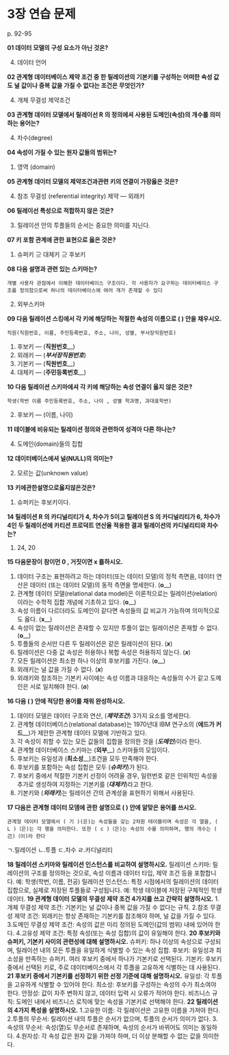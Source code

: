 # 3장 연습 문제

p. 92-95

**01 데이터 모델의 구성 요소가 아닌 것온?**

4. 데이터 언어

**02 관계형 데이터베이스 제약 조건 중 한 릴레이션의 기본키를 구성하는 어떠한 속성 값도 널 값이나 중복 값을 가질 수 없다는 조건은 무엇인가?**


4. 개체 무결성 제약조건

**03 관계형 데이터 모델에서 릴레이선 R 의 정의에셔 사용된 도메인(속성)의 개수를 의미하는 용어는?**


4. 차수(degree)

**04 속성이 가질 수 있는 원자 값들의 범위는?**

1. 영역 (domain)

**05 관계형 데이터 모델의 제약조건과관련 키의 연결이 가장옳은 것은?**

4. 참조 무결성 (referential integrity) 제약 — 외래키

**06 릴레이선 특성으로 적합하지 않은 것은?**


3. 릴레이션 안의 투플들의 순서는 중요한 의미를 지닌다.

**07 키 포함 관계에 관한 표현으로 옳은 것은?**

1. 슈퍼키 ⊇ 대체키 ⊇ 후보키


**08 다음 설명과 관련 있는 스키마는?**

`개별 사용자 관점에서 이해한 데이터베이스 구조이다. 각 사용자가 요구하는 데이터베이스 구조를 정의함으로써 하나의 데이터베이스에 여러 개가 존재할 수 있다`

2. 외부스키마

**09 다음 릴레이션 스킹에서 각 키에 해당하는 적절한 속성의 이름으로 ( ) 안을 채우시오.**

`직원(직원번호, 이름, 주민등록번호, 주소, 나이, 성별, 부서장직원번호)`

1. 후보키 — (__직원번호____)
2. 외래키 — (___부서장직원번호___)
3. 기본키 — (__직원번호____)
4. 대체키 — (__주민등록번호____)

**10 다음 릴레이션 스키마에셔 각 키에 해당하는 속성 연결이 옳지 않은 것은?**

`학생(학번 이름 주민등록번호, 주소, 나이 , 성별 학과명, 과대표학번)`


2. 후보키 — (이름, 나이)


**11 테이블에 비유되는 릴레이션 정의와 관련하여 성격아 다른 하나는?**


4. 도메인(domain)들의 집합

**12 데이터베이스에셔 널(NULL)의 의미는?**


2. 모르는 값(unknown value)


**13 키에관한설명으로옳지않은것은?**

1. 슈퍼키는 후보키이다.


**14 릴레이션 R 의 카디널리티가 4, 차수가 5이고 릴레이션 S 의 카디널리티가 6, 차수가 4인 두 릴레이션에 카티션 프로덕트 연산율 적용한 결과 릴레이션의 카디널리티와 차수는?**

1. 24, 20

**15 다음문장이 참이먼 0 , 거짓이면 x 를하시오.**

1. 데이터 구조는 표현하려고 하는 데이터(또는 데이터 모델)의 정적 측면을, 데이터 연산은 데이터 (또는 데이터 모델)의 동적 측면을 명세한다. (__o____)
2. 관계형 데이터 모델(relational data model)은 이론적으로는 릴레이션(relation) 이라는 수학적 집합 개념에 기초하고 있다. (__o____)
3. 속성 이름이 다르더라도 도메인이 같다면 속성들의 값 비교가 가능하며 의미적으로도 옳다. (__x____)
4. 속성이 없는 릴레이션은 존재할 수 있지만 투플이 없는 릴레이션은 존재할 수 없다. (__o____)
5. 투플들의 순서만 다른 두 릴레이션은 같은 릴레이션이 된다. (___x___)
6. 릴레이션은 다중 값 속성은 허용하나 복합 속성은 허용하지 않는다. (___x___)
7. 모든 릴레이션은 최소한 하나 이상의 후보키를 가진다. (__o____)
8. 외래키는 널 값을 가질 수 없다. (___x___)
9. 외래키와 참조하는 기본키 사이에는 속성 이름과 대응하는 속성들의 수가 같고 도메인은 서로 일치해야 한다. (___o___)

**16 다음 ( ) 안에 적당한 용어를 채워 완성하시오.**

1. 데이터 모델은 데이터 구조와 연산, (___제약조건___) 3가지 요소를 명세한다.
2. 관계형 데이터베이스(relational database)는 1970년대 IBM 연구소의 (__에드가 커드____)가 제안한 관계형 데이터 모델에 기반하고 있다.
3. 각 속성이 취할 수 있는 모든 값들의 집합을 정의한 것을 (___도메인___)이라 한다.
4. 관계형 데이터베이스 스키마는 (__외부____) 스키마들의 모임이다.
5. 후보키는 유일성과 (__최소성____)조건을 모두 만족해야 한다.
6. 후보키를 포함하는 속성 집합은 모두 (___슈퍼키___)가 된다.
7. 후보키 중에서 적절한 기본키 선정이 어려울 경우, 일련번호 같은 인위적인 속성을 추가로 생성하여 지정하는 기본키를 (___대체키___)라고 한다.
8. 기본키와 (___외래키___)는 릴레이션 간의 관계성을 표현하기 위해서 사용된다.

**17 다음은 관계형 데이터 모뎀에 관한 설명으로 ( ) 안에 알맞은 용어를 쓰시오.**

`관계형 데이터 모델에서 ( 기 )(은)는 속성들을 갖는 2차원 테이블이며 속성은 각 열을, ( L )（은)는 각 행을 의미한다. 또한 ( c )（은)는 속성의 수를 의미하며, 행의 개수는 ( 己)（이)라 한다`

ㄱ.릴레이션
ㄴ.투플
ㄷ.차수
ㄹ.카디널리티

**18 릴레이션 스키마와 릴레이션 인스턴스를 비교하여 설명하시오.**
릴레이션 스키마: 릴레이션의 구조를 정의하는 것으로, 속성 이름과 데이터 타입, 제약 조건 등을 포함합니다. 예: 학생(학번, 이름, 전공)
릴레이션 인스턴스: 특정 시점에서의 릴레이션의 데이터 집합으로, 실제로 저장된 투플들로 구성됩니다. 예: 학생 테이블에 저장된 구체적인 학생 데이터.
**19 관계형 데이터 모델의 무결성 제약 조건 4가지를 쓰고 간략히 설명하시오.**
1.개체 무결성 제약 조건: 기본키는 널 값이나 중복 값을 가질 수 없다는 규칙.
2.참조 무결성 제약 조건: 외래키는 항상 존재하는 기본키를 참조해야 하며, 널 값을 가질 수 있다.
3.도메인 무결성 제약 조건: 속성의 값은 미리 정의된 도메인(값의 범위) 내에 있어야 한다.
4.고유성 제약 조건: 특정 속성(또는 속성 집합)의 값이 유일해야 한다.
**20 후보키와 슈퍼키, 기본키 사이의 관련성에 대해 설명하시오.**
슈퍼키: 하나 이상의 속성으로 구성되며, 릴레이션 내의 모든 투플을 유일하게 식별할 수 있는 속성 집합.
후보키: 유일성과 최소성을 만족하는 슈퍼키. 여러 후보키 중에서 하나가 기본키로 선택된다.
기본키: 후보키 중에서 선택된 키로, 주로 데이터베이스에서 각 투플을 고유하게 식별하는 데 사용된다.
**21 후보키 중에서 기본키를 선정하기 위한 선정 기준에 대해 설명하시오.**
유일성: 각 투플을 고유하게 식별할 수 있어야 한다.
최소성: 후보키를 구성하는 속성의 수가 최소여야 한다.
안정성: 값이 자주 변하지 않고, 데이터 입력 시 오류가 적어야 한다.
비즈니스 규칙: 도메인 내에서 비즈니스 로직에 맞는 속성을 기본키로 선택해야 한다.
**22 릴레이션의 4가지 특성을 설명하시오.**
1.고유한 이름: 각 릴레이션은 고유한 이름을 가져야 한다.
2.투플의 무순서: 릴레이션 내의 투플은 순서가 없으며, 투플의 순서가 의미가 없다.
3.속성의 무순서: 속성(열)도 무순서로 존재하며, 속성의 순서가 바뀌어도 의미는 동일하다.
4.원자성: 각 속성 값은 원자 값을 가져야 하며, 더 이상 분해할 수 없는 값을 의미한다.
